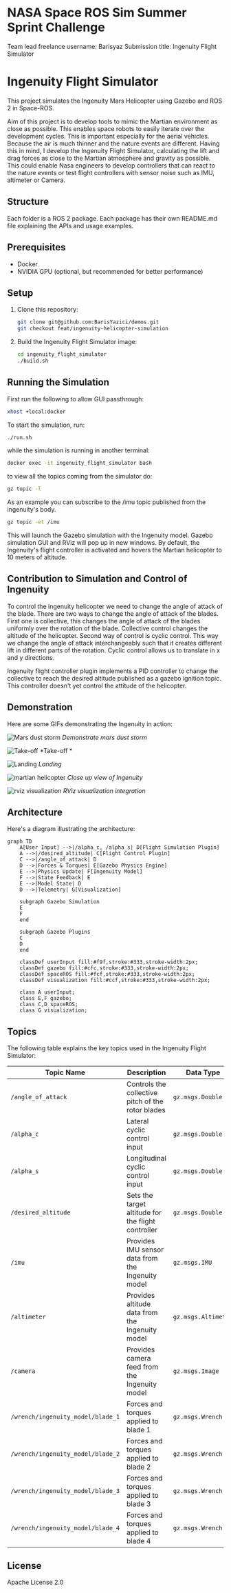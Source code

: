 # NASA Space ROS Sim Summer Sprint Challenge
   Team lead freelance username: Barisyaz
   Submission title: Ingenuity Flight Simulator

# Ingenuity Flight Simulator

This project simulates the Ingenuity Mars Helicopter using Gazebo and ROS 2 in Space-ROS.

Aim of this project is to develop tools to mimic the Martian environment as close as possible. This enables space robots to easily iterate over the development cycles. This is important especially for the aerial vehicles. Because the air is much thinner and the nature events are different. Having this in mind, I develop the Ingenuity Flight Simulator, calculating the lift and drag forces as close to the Martian atmosphere and gravity as possible. This could enable Nasa engineers to develop controllers that can react to the nature events or test flight controllers with sensor noise such as IMU, altimeter or Camera.

## Structure

Each folder is a ROS 2 package. Each package has their own README.md file explaining the APIs and usage examples.

## Prerequisites

- Docker
- NVIDIA GPU (optional, but recommended for better performance)

## Setup

1. Clone this repository:
   ```bash
   git clone git@github.com:BarisYazici/demos.git
   git checkout feat/ingenuity-helicopter-simulation

   ```

2. Build the Ingenuity Flight Simulator image:
   ```bash
   cd ingenuity_flight_simulator
   ./build.sh
   ```

## Running the Simulation

First run the following to allow GUI passthrough:
```bash
xhost +local:docker
```

To start the simulation, run:
```bash
./run.sh
```

while the simulation is running in another terminal:

```bash
docker exec -it ingenuity_flight_simulator bash
```

to view all the topics coming from the simulator do:

```bash
gz topic -l
```

As an example you can subscribe to the /imu topic published from the ingenuity's body.

```bash
gz topic -et /imu
```


This will launch the Gazebo simulation with the Ingenuity model. Gazebo simulation GUI and RViz will pop up in new windows. By default, the Ingenuity's flight controller is activated and hovers the Martian helicopter to 10 meters of altitude.


## Contribution to Simulation and Control of Ingenuity

To control the ingenuity helicopter we need to change the angle of attack of the blade. There are two ways to change the angle of attack of the blades. First one is collective, this changes the angle of attack of the blades uniformly over the rotation of the blade. Collective control changes the altitude of the helicopter. Second way of control is cyclic control. This way we change the angle of attack interchangeably such that it creates different lift in different parts of the rotation. Cyclic control allows us to translate in x and y directions.

Ingenuity flight controller plugin implements a PID controller to change the collective to reach the desired altitude published as a gazebo ignition topic. This controller doesn't yet control the attitude of the helicopter.


## Demonstration

Here are some GIFs demonstrating the Ingenuity in action:

![Mars dust storm](assets/mars_dust_storm.gif)
*Demonstrate mars dust storm*

![Take-off](assets/altitude_control.gif)
*Take-off *

![Landing](assets/landing.gif)
*Landing*

![martian helicopter](assets/martian_helicopter.png)
*Close up view of Ingenuity*

![rviz visualization](assets/rviz.png)
*RViz visualization integration*

## Architecture


Here's a diagram illustrating the architecture:

```mermaid
graph TD
    A[User Input] -->|/alpha_c, /alpha_s| D[Flight Simulation Plugin]
    A -->|/desired_altitude| C[Flight Control Plugin]
    C -->|/angle_of_attack| D
    D -->|Forces & Torques| E[Gazebo Physics Engine]
    E -->|Physics Update| F[Ingenuity Model]
    F -->|State Feedback| E
    E -->|Model State| D
    D -->|Telemetry| G[Visualization]
    
    subgraph Gazebo Simulation
    E
    F
    end
    
    subgraph Gazebo Plugins
    C
    D
    end
    
    classDef userInput fill:#f9f,stroke:#333,stroke-width:2px;
    classDef gazebo fill:#cfc,stroke:#333,stroke-width:2px;
    classDef spaceROS fill:#fcf,stroke:#333,stroke-width:2px;
    classDef visualization fill:#ccf,stroke:#333,stroke-width:2px;
    
    class A userInput;
    class E,F gazebo;
    class C,D spaceROS;
    class G visualization;
```

## Topics

The following table explains the key topics used in the Ingenuity Flight Simulator:

| Topic Name | Description | Data Type | Direction |
|------------|-------------|-----------|-----------|
| `/angle_of_attack` | Controls the collective pitch of the rotor blades | `gz.msgs.Double` | Input to Simulation |
| `/alpha_c` | Lateral cyclic control input | `gz.msgs.Double` | Input to Simulation |
| `/alpha_s` | Longitudinal cyclic control input | `gz.msgs.Double` | Input to Simulation |
| `/desired_altitude` | Sets the target altitude for the flight controller | `gz.msgs.Double` | Input to Controller |
| `/imu` | Provides IMU sensor data from the Ingenuity model | `gz.msgs.IMU` | Output from Simulation |
| `/altimeter` | Provides altitude data from the Ingenuity model | `gz.msgs.Altimeter` | Output from Simulation |
| `/camera` | Provides camera feed from the Ingenuity model | `gz.msgs.Image` | Output from Simulation |
| `/wrench/ingenuity_model/blade_1` | Forces and torques applied to blade 1 | `gz.msgs.Wrench` | Output from Simulation |
| `/wrench/ingenuity_model/blade_2` | Forces and torques applied to blade 2 | `gz.msgs.Wrench` | Output from Simulation |
| `/wrench/ingenuity_model/blade_3` | Forces and torques applied to blade 3 | `gz.msgs.Wrench` | Output from Simulation |
| `/wrench/ingenuity_model/blade_4` | Forces and torques applied to blade 4 | `gz.msgs.Wrench` | Output from Simulation |


## License

Apache License 2.0
